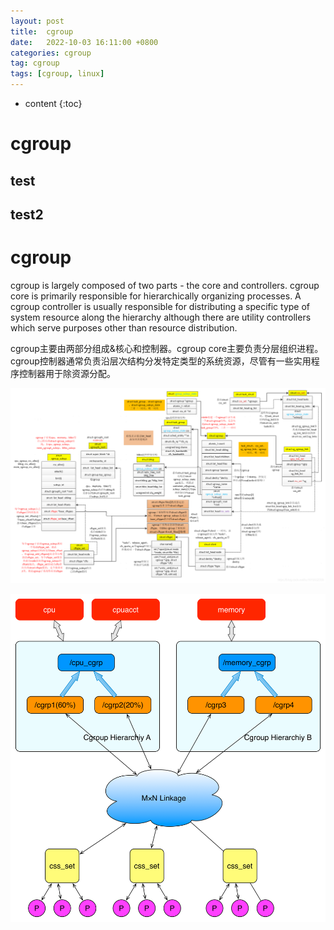 ```yaml
---
layout: post
title:  cgroup
date:   2022-10-03 16:11:00 +0800
categories: cgroup
tag: cgroup
tags: [cgroup, linux]
---
```


* content
{:toc}

# cgroup

## test
## test2

# cgroup



cgroup is largely composed of two parts - the core and controllers. cgroup core is primarily responsible for hierarchically organizing processes.  A cgroup controller is usually responsible for distributing a specific type of system resource along the hierarchy although there are utility controllers which serve purposes other than resource distribution.

cgroup主要由两部分组成&核心和控制器。cgroup core主要负责分层组织进程。cgroup控制器通常负责沿层次结构分发特定类型的系统资源，尽管有一些实用程序控制器用于除资源分配。

![img](/assets/cgroup/cgroup代码架构图.png)

![cgroups层级结构示意图](/assets/cgroup/cgroups层级结构示意图.png)



